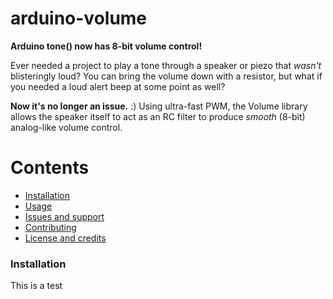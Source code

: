 arduino-volume
===========================================
**Arduino tone() now has 8-bit volume control!**

Ever needed a project to play a tone through a speaker or piezo that *wasn't* blisteringly loud? You can bring the volume down with a resistor, but what if you needed a loud alert beep at some point as well?

**Now it's no longer an issue.** :) Using ultra-fast PWM, the Volume library allows the speaker itself to act as an RC filter to produce *smooth* (8-bit) analog-like volume control.

# Contents
- [Installation](#installation)
- [Usage](#usage)
- [Issues and support](#issues-and-support)
- [Contributing](#contributing)
- [License and credits](#license-and-credits)

### Installation

This is a test
